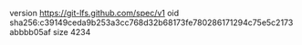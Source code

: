 version https://git-lfs.github.com/spec/v1
oid sha256:c39149ceda9b253a3cc768d32b68173fe780286171294c75e5c2173abbbb05af
size 4234

